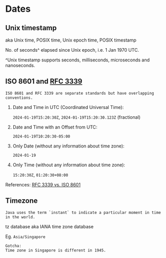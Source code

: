 # Dates

## Unix timestamp

aka Unix time, POSIX time, Unix epoch time, POSIX timestamp

No. of seconds^ elapsed since Unix epoch, i.e. 1 Jan 1970 UTC.

^Unix timestamp supports seconds, milliseconds, microseconds and nanoseconds.

## ISO 8601 and [RFC 3339](https://datatracker.ietf.org/doc/html/rfc3339#section-5.6)

```admonish note
ISO 8601 and RFC 3339 are separate standards but have overlapping conventions.
```

1.	Date and Time in UTC (Coordinated Universal Time):

    `2024-01-19T15:20:30Z`, `2024-01-19T15:20:30.123Z` (fractional)

2.	Date and Time with an Offset from UTC:

    `2024-01-19T10:20:30-05:00`

3.	Only Date (without any information about time zone):

    `2024-01-19`

4.	Only Time (without any information about time zone):

    `15:20:30Z`, `01:20:30+08:00`

References:
[RFC 3339 vs. ISO 8601](https://ijmacd.github.io/rfc3339-iso8601/)

## Timezone

~~~admonish tip title="Instant"
Java uses the term `instant` to indicate a particular moment in time in the world.
~~~

tz database aka IANA time zone database

Eg. `Asia/Singapore`

~~~admonish warning
Gotcha:
Time zone in Singapore is different in 1945.
~~~
